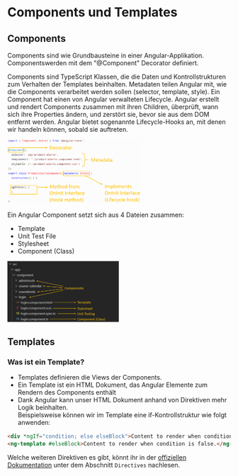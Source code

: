 # Components und Templates
## Components
Components sind wie Grundbausteine in einer Angular-Applikation. Componentswerden mit dem "@Component" Decorator definiert.

Components sind TypeScript Klassen, die die Daten und Kontrollstrukturen zum Verhalten der Templates beinhalten.
Metadaten teilen Angular mit, wie die Components verarbeitet werden sollen (selector, template, style).
Ein Component hat einen von Angular verwalteten Lifecycle. Angular erstellt und rendert Components zusammen mit ihren Children,
überprüft, wann sich ihre Properties ändern, und zerstört sie, bevor sie aus dem DOM entfernt werden.
Angular bietet sogenannte Lifecycle-Hooks an, mit denen wir handeln können, sobald sie auftreten.

<img src="../assets/images/angular_components_description.png" alt="Components" style="width:60%"/>


Ein Angular Component setzt sich aus 4 Dateien zusammen:
- Template
- Unit Test File
- Stylesheet
- Component (Class)

<img src="../assets/images/componentDesc.png" alt="Components Description" style="width:50%"/>

## Templates
### Was ist ein Template?
- Templates definieren die Views der Components.
- Ein Template ist ein HTML Dokument, das Angular Elemente zum Rendern des Components enthält
- Dank Angular kann unser HTML Dokument anhand von Direktiven mehr Logik beinhalten. \
Beispielsweise können wir im Template eine if-Kontrollstruktur wie folgt anwenden:
```html
<div *ngIf="condition; else elseBlock">Content to render when condition is true.</div>
<ng-template #elseBlock>Content to render when condition is false.</ng-template>
```

Welche weiteren Direktiven es gibt, könnt ihr in der [offiziellen Dokumentation](https://angular.io/api/common) unter dem Abschnitt `Directives` nachlesen.